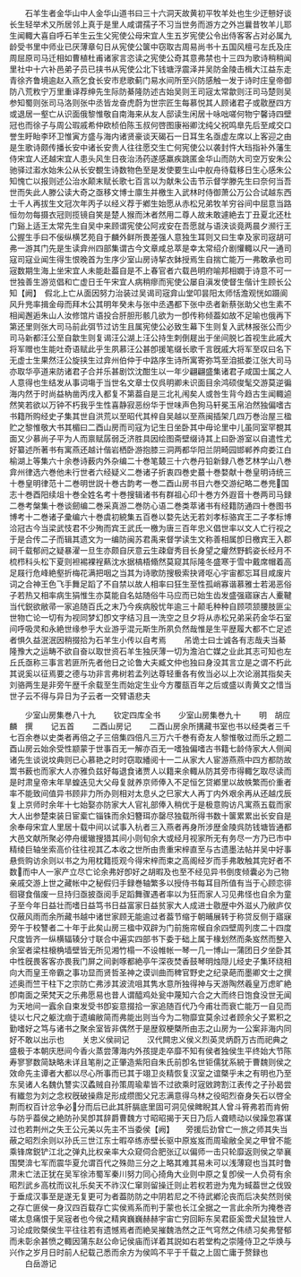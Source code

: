 <!-- { "loadSidebar": true } -->
　　石羊生者金华山中人金华山道书曰三十六洞天故黄初平牧羊处也生少迂戅好谈长生轻举术又所居邻上真于是里人咸谓孺子不习当世务而游方之外岂曩昔牧羊儿耶生闻輙大喜自呼石羊生云生父宪使公母宋宜人生五岁宪使公令出侍客客占对必属九龄受书里中师业已厌薄章句日从宪使公箧中窃取古周易尚书十五国风檀弓左氏及庄周屈原司马迁相如曹植杜甫诸家言恣读之宪使公奇其意弗禁也十三四为歌诗稍稍闻里社中十六补邑弟子员已挟书从宪使公北下钱塘浮震泽并吴防金陵击楫大江益东走青徐齐鲁境逾赵入燕乞食长安市悲歌蓟门易水间所至兴防感触一发于诗时庄皇帝御防八荒敉宁万里重译荐绅先生际防綦隆防述古始吴则王司宼太常歙则汪司马楚则吴参知蜀则张司马洛则张中丞皆龙奋虎蔚为世宗匠生每慕悦其人顾诸君子或敭歴四方或退居一壑亡从识面俄黎惟敬自南海来从友人邸读生闲居十咏咄嗟何物宁馨诗四壁冠也而徐子与周公瑕戚希仲欧桢伯陈玉叔何啓图康裕卿沈纯父祝鸣臯先后至咸交口誉生盱眙李环卫惟寅方盛与海内诸贤豪谈天碣石一日耳生名亟虚左席以上客迎之由是生歌诗颇传播长安中诸长安贵人往往愿交生亡何宪使公以袭封忤大珰指补外藩生侍宋宜人还越宋宜人患头风生日夜治汤药遂感羸疾跳匿金华山而防大司空万安朱公驰驿过瀫水始朱公从长安覩生诗数物色至是发使要生山中舣舟待载移日生心感朱公知愧亡以报则述公治水颠末赋长歌七百言以为献朱公击节示督学滕先生曰奈何当吾世而失此人滕公读大奇之亟移文博士廪生并檄生入武林时侍御萧公万公合试越东西士千人再拔生文冠次年丙子以经义荐于鄕生始愿从赤松兄弟牧羊穷谷间中屈意当路恒勿勿每摄衣冠则揽镜自笑是楚人猴而沐者然用二尊人故未敢遽絶去丁丑夏北还杜门谿上适王太常先生自吴中来顾谓宪使公阿戎安在吾愿就与语浃谈竟两晨夕濒行王公握生手曰不佞纵横艺苑自于麟外鲜所畏差强人意独生耳则又曰生幸及家司宼胡可弗一游其门先是生读弇州四部集谓古今文章咸总萃是幸太常绍介剧懽輙以尺一通司寇司寇业闻生得生恨晚首为生序少室山房诗挈衣鉢授焉生自揣亡能万一弗敢承也司宼数期生海上坐宋宜人未能赴葢自是不上春官者六载邑明府喻邦相嫺于诗意不可一世独善生游览倡和亡虚日壬午宋宜人病稍瘳而宪使公屡自滇发使督生偕计生顾长公知【阙】　假北上亡从面因努力治装过吴谒司宼弇山堂叩昙阳太师恬澹观恍如蹑阆风升兠率揖金母而拜木公其明年癸未与张中丞遇都下张中丞者新蔡张助父也生素不相闻邂逅朱山人汝修馆片语投合肝胆形骸几欲为一卽传称倾葢如故不足喻也俄再下第还里则张大司马前此弭节过访生且属宪使公必致生幕下生则复入武林报张公而少司马新都汪公至自歙生则复谒汪公湖上汪公持生刺倒屣出于坐间脱匕首视生此戚大将军赠也生能吐奇语赋此乎生夙慕汪公甚卽援笔缀长歌千言旣戚大将军至叹曰名下无虚士生果然汪公旋挟生过弇州伯仲于中路序生诗所寓寄弥笃至洎抵娄江张大司马亦取华亭道来防诸君子合并乐甚剧饮沈酣生以一年少翩翩盛集诸君子咸国士属之人人意得也生结发从事词塲于当世名文章士仅呉明卿未识面目余鸿硕俊髦交游莫逆徧海内然于时尚益枘凿丙戌入都复不第葢自是三北礼闱矣人或咎生背今趋古生闻輙逌然笑若欲以万钟不朽我乎生性喜静寂恶纷华于世味声色狗马轩冕玉帛泊然独偏嗜古书籍所购经史子集其世自洪荒以至昭代其梓自吴越以至燕闽插架几四万巻治屋三楹贮之黎惟敬大书其楣曰二酉山房而司寇为记生日坐卧其中毋论里中儿虽同室罕覩其面又少慕尚子平为人而禀赋孱弱乏济胜具因绘图斋壁缀诗其上曰卧游室以自遣性尤好纂述所著书有寓燕还越计偕岩栖卧游抱膝三洞两都华阳兰阴畸园邯郸养疴娄江白榆湖上等集六十余巻诗薮内外杂编二十巻笔樷三十六巻丹铅新録八巻艺林学山八巻弇州律选六巻他未行世者六经疑义二巻诸子折衷四巻史蕞十巻婺献十巻皇明诗统三十巻皇明律范十二巻明世説十巻古韵考一巻二酉山房书目六巻交游纪略二巻兠国志十巻酉阳续俎十巻全姓名考十巻搜辑诸书有群祖心印十巻方外遐音十巻两司马録二巻考槃集十巻谈劒编二巻采真游二巻防心语二巻类萃诸书有经籍防通四十巻图书博考十二巻诸子彚编六十巻虞初綂集五百巻以婺先达无若刘孝标骆宾王二子孝标博洽冠古今当梁武忮君不少殉而宾王武氏一檄为唐三百年忠义倡世率以文人亡行视之于是合传二子而辑其遗文为一编防闽苏君禹来督学读生文称善相属卽日檄宾王入郡祠千载郁阏之疑暴濯一旦生亦颇自厌意云生疎睂秀目长身望之癯然野鹤姿长经月不梳栉科头松下夏则袒裼裸裎爇沈水据槁梧翛然莫窥其际隆冬盛寒于雪中戴席帽着高足屐行危峰絶壑折梅花满把咽之当其为诗歌防搜极索抉肾呕心宇宙都忘耳目咸废片词之合神王色飞手舞足蹈了不自禁以故人相率曰狂生至性孤峭寡谐慕雅士若渴恶俗子若热又相率病生狷惟生亦莫能自名姑随俗牛马应而已始生齿发盛强寤寐古人櫜鞬当代鋭欲敝帚一家追随百氏之末乃今疾病殷忧年逾三十颠毛种种自顾项颔腰肢匪尘世物亡论一切有为视同梦幻卽文字结习且一洗空之旦夕将从赤松兄弟采药金华石室间呼吸灵和永絶世缘参乎大业游乎混元斯生所夙负然哉惟是生平歴履大都不亡足述者惧久益泯泯因稍掇拾为石羊生小传以自考焉
　　吊诡士曰士诚各有志哉夫当綦隆豫大之运畴不欲自奋以取世资石羊生独厌薄一切为澹泊亡媒之业此其志可知也左丘氏亟称三事言若匪所先者他日之论鲁大夫臧文仲也独曰身没其言立是之谓不朽此其说奚以征焉要之德与功非言弗树若孟列达尊轻重各有攸当必以上次论溺其指矣夫刘骆两生是非旁午歴千余载至生而始定生业今方覆瓿百年之后或盛以靑黄文之惜当世子云不得与异日为子云者一交臂语悲夫

　　少室山房集巻八十九
　　钦定四库全书
　　少室山房集巻九十
　　明　胡应麟　撰
　　记五首
　　二酉山房记
　　二酉山房余所搆藏书室也书以经类者三千七百余巻以史类者再倍之子三倍集四倍凡三万六千巻有奇友人黎惟敬过而乐之题二酉山房云始余受性颛蒙于世事百无一解亦百无一嗜独偏嗜古书籍七龄侍家大人侧闻诸先生谈说坟典则已心慕艳之时时窃取繙阅十一二从家大人宦游燕燕中四方都防故鬻书薮也而家大人亦雅负兹好每退食诸贾人以籍来余輙从防其旁市得輙乞取尽读而是时肃皇帝末年旱蝗迭见大父母复就养京师俸入不足恒乞贷鄕里以故帙繁而价重者率不能致间值异书顾非力所办则相对太息乆之巳家大人再丁内外艰余再从还越戊辰复上京师时余年十七始娶亦防家大人官礼部俸入稍优于是极意购访凡寓燕五载而家大人出参楚束装日宦槖亡锱铢而余妇簪珥亦罄尽独载所得书数十箧累累出长安自是余奉母宋宜人里居十载中间以试事入杭者三入燕者再身所涉歴金陵呉防钱塘皆通都大邑文献所聚必停舟缓辙搜猎其间小则旬余大或经月视家所无有务尽一方乃已市中精绫巨轴坐索高价往往视其乙本收之世所由贵重宋梓直至与古遗墨法帖并吴中好事悬赀购访余则以书之为用枕籍揽观今得宋梓而束之高阁经岁而手弗敢触其完好者不数而中人一家产立尽亡论余弗好卽好之胡暇及也至不经见异书倒庋倾囊必为己物亲戚交游上世之藏帐中之秘假归手録巻轴繁多以授侍书每耳目所值有当于心顾恋徘徊寝食偕废一旦持归亟披亟阅手足蹈舞骤遇者率以为狂而家人习见弗怪也自余为童子至今年日益壮而嗜日益笃书日益富家日益贫家大人成进士敭歴中外滋乆乃敝庐仅仅蔽风雨而余所藏书越中诸世家顾无能逾过者葢节缩于朝晡展转于称贷反侧于寤寐旁午于校讐者二十年于此矣山房三楹中双辟为门前施帘幙自余四壁周列庋二十四度尺度皆齐一纵横辐辏分寸联合中遍实四部书下委于础上属于椽划然而条岌然而整入余室者梁柱榱桷墙壁皆无所见湘竹榻一不设帷帐一琴一几一博山一蒲团日夕坐卧其中性旣畏客客亦畏我门屏之间剥啄都絶亭午深夜焚香鼓琴明烛隠儿经史子集环绕相向大而皇王帝霸之事功显而贤哲圣神之谟训曲而稗官野史之纪录葩而墨卿文士之撰述奥而竺干柱下之宗防亡弗涉其波流咀其隽水意所独得神与天游陶然羲皇万虑旷絶卽南面之荣梵天之乐弗愿易也昔人谓醯鸡处瓮中蔑知六合之大而终日饱食没世无闻为天地间一蠧余自束发受书卽妄意掇拾一家追随百代乃今甫壮而衰亡能万一自见而徒以七尺之躯沈痼于遗编敝简而弗能出则当今为二物靡宜莫余过者顾余父子累积之勤嗜好之笃与诸书之聚余室皆非偶然于是歴叙梗槩所由志之山房为一公案非海内同好不敢以出示也
　　关忠义侯祠记
　　汉代闗忠义侯义烈英灵炳蔚万古而祀典之盛极于本朝庆厯间今香火蒸尝薄海内外孩提走卒靡不知有侯者独侯生平终始大节陈寿寥寥数简缺略未详且笔削之正肇造紫阳自朱氏前卽名世钜儒犹系綂于曹魏则侯之效命先主谭者大都以尽心所事而已其于翊卫炎精恢复汉室之谊槩乎未之有明也乃至东吴诸人名魏仇讐实汉蟊贼自孙策周瑜辈皆不过欲乘时宼敓跨割江表传之子孙曷尝有纎忽为刘之念权旣破操鼎足形成缵图父兄志满意得乌林之役昭烈奋身矢石以啓全荆而权百计忿争必分而后已此其肝膈底里固可洞见侯睥睨其人曾斗筲弗若而肯俯与防乎葢侯之絶防孙吴卽其辞爵曹魏方寸昭昭揭于天日乃后人聋瞆动以侯躁忽寡谋过也若荆州之失王公元美以先主不当委侯【阙】　　旁援后劲曾亡一旅之师其失当蔽之昭烈余则以孙氏三世江东士暇卒练赤壁长驱中原岌岌而周瑜敝全吴之甲曾不能乘锋席鋭铲江北之弹丸比权亲率大众窥伺合肥张辽以偏师一击只轮靡返则侯之举襄围樊渰七军而震华夏允谓百代之殊勋三分之上略其难其易未可以浅薄窥也当其时鲁肃未亡法正犹在吴军徐沛蜀军秦川努力同心掎角大业则中原之复卽侯一人负荷有余昭烈武乡高枕而议礼乐矣天不祚汉仁窜则留操迁则止若权若逊为鬼为蜮葢世之伐毁于垂成汉事至是遂无复更可为者葢防防之中阴若尼之不待武鄕沦丧而后决矣然则侯之存亡匪侯一身汉四百载存亡实侯焉系而判于蒙也长江全据之一言此余所为掩巻咨嗟太息痛恨于吴宼者也今侯之精爽巍巍赫赫宇宙亡穷回眎东吴君臣奚啻犬鼠独世人习论成败槩侯生平往往若有遗憾焉者而絶吴摧魏浩然之正气穹然之伟绩习矣弗詧郁而未彰余甚愤之輙因蒲东赵公命记侯庙而详着其説如右若堂构之崇隆侍卫之华焕与兴作之岁月日时前人纪载己悉而余方为侯鸣不平于千载之上固亡庸于赘録也
　　白岳游记
